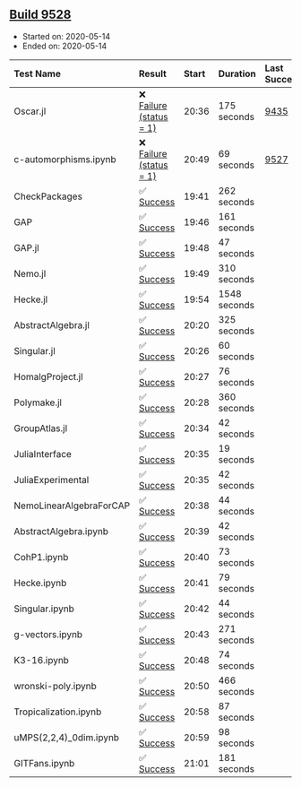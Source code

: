 ## [Build 9528](https://oscarci.mathematik.uni-kl.de/job/oscar/9528/)

* Started on: 2020-05-14
* Ended on: 2020-05-14

| Test Name    | Result | Start | Duration | Last Success | First Failure |
|:-------------|:-------|:------|:---------|:-------------|:--------------|
| Oscar.jl | ❌ [Failure (status = 1)](https://oscarci.mathematik.uni-kl.de/job/oscar/9528/artifact/logs/build-9528/Oscar.jl.log) | 20:36 | 175 seconds | [9435](https://oscarci.mathematik.uni-kl.de/job/oscar/9435/) | [9436](https://oscarci.mathematik.uni-kl.de/job/oscar/9436/) |
| c-automorphisms.ipynb | ❌ [Failure (status = 1)](https://oscarci.mathematik.uni-kl.de/job/oscar/9528/artifact/logs/build-9528/c-automorphisms.ipynb.log) | 20:49 | 69 seconds | [9527](https://oscarci.mathematik.uni-kl.de/job/oscar/9527/) | [9528](https://oscarci.mathematik.uni-kl.de/job/oscar/9528/) |
| CheckPackages | ✅ [Success](https://oscarci.mathematik.uni-kl.de/job/oscar/9528/artifact/logs/build-9528/CheckPackages.log) | 19:41 | 262 seconds |  |  |
| GAP | ✅ [Success](https://oscarci.mathematik.uni-kl.de/job/oscar/9528/artifact/logs/build-9528/GAP.log) | 19:46 | 161 seconds |  |  |
| GAP.jl | ✅ [Success](https://oscarci.mathematik.uni-kl.de/job/oscar/9528/artifact/logs/build-9528/GAP.jl.log) | 19:48 | 47 seconds |  |  |
| Nemo.jl | ✅ [Success](https://oscarci.mathematik.uni-kl.de/job/oscar/9528/artifact/logs/build-9528/Nemo.jl.log) | 19:49 | 310 seconds |  |  |
| Hecke.jl | ✅ [Success](https://oscarci.mathematik.uni-kl.de/job/oscar/9528/artifact/logs/build-9528/Hecke.jl.log) | 19:54 | 1548 seconds |  |  |
| AbstractAlgebra.jl | ✅ [Success](https://oscarci.mathematik.uni-kl.de/job/oscar/9528/artifact/logs/build-9528/AbstractAlgebra.jl.log) | 20:20 | 325 seconds |  |  |
| Singular.jl | ✅ [Success](https://oscarci.mathematik.uni-kl.de/job/oscar/9528/artifact/logs/build-9528/Singular.jl.log) | 20:26 | 60 seconds |  |  |
| HomalgProject.jl | ✅ [Success](https://oscarci.mathematik.uni-kl.de/job/oscar/9528/artifact/logs/build-9528/HomalgProject.jl.log) | 20:27 | 76 seconds |  |  |
| Polymake.jl | ✅ [Success](https://oscarci.mathematik.uni-kl.de/job/oscar/9528/artifact/logs/build-9528/Polymake.jl.log) | 20:28 | 360 seconds |  |  |
| GroupAtlas.jl | ✅ [Success](https://oscarci.mathematik.uni-kl.de/job/oscar/9528/artifact/logs/build-9528/GroupAtlas.jl.log) | 20:34 | 42 seconds |  |  |
| JuliaInterface | ✅ [Success](https://oscarci.mathematik.uni-kl.de/job/oscar/9528/artifact/logs/build-9528/JuliaInterface.log) | 20:35 | 19 seconds |  |  |
| JuliaExperimental | ✅ [Success](https://oscarci.mathematik.uni-kl.de/job/oscar/9528/artifact/logs/build-9528/JuliaExperimental.log) | 20:35 | 42 seconds |  |  |
| NemoLinearAlgebraForCAP | ✅ [Success](https://oscarci.mathematik.uni-kl.de/job/oscar/9528/artifact/logs/build-9528/NemoLinearAlgebraForCAP.log) | 20:38 | 44 seconds |  |  |
| AbstractAlgebra.ipynb | ✅ [Success](https://oscarci.mathematik.uni-kl.de/job/oscar/9528/artifact/logs/build-9528/AbstractAlgebra.ipynb.log) | 20:39 | 42 seconds |  |  |
| CohP1.ipynb | ✅ [Success](https://oscarci.mathematik.uni-kl.de/job/oscar/9528/artifact/logs/build-9528/CohP1.ipynb.log) | 20:40 | 73 seconds |  |  |
| Hecke.ipynb | ✅ [Success](https://oscarci.mathematik.uni-kl.de/job/oscar/9528/artifact/logs/build-9528/Hecke.ipynb.log) | 20:41 | 79 seconds |  |  |
| Singular.ipynb | ✅ [Success](https://oscarci.mathematik.uni-kl.de/job/oscar/9528/artifact/logs/build-9528/Singular.ipynb.log) | 20:42 | 44 seconds |  |  |
| g-vectors.ipynb | ✅ [Success](https://oscarci.mathematik.uni-kl.de/job/oscar/9528/artifact/logs/build-9528/g-vectors.ipynb.log) | 20:43 | 271 seconds |  |  |
| K3-16.ipynb | ✅ [Success](https://oscarci.mathematik.uni-kl.de/job/oscar/9528/artifact/logs/build-9528/K3-16.ipynb.log) | 20:48 | 74 seconds |  |  |
| wronski-poly.ipynb | ✅ [Success](https://oscarci.mathematik.uni-kl.de/job/oscar/9528/artifact/logs/build-9528/wronski-poly.ipynb.log) | 20:50 | 466 seconds |  |  |
| Tropicalization.ipynb | ✅ [Success](https://oscarci.mathematik.uni-kl.de/job/oscar/9528/artifact/logs/build-9528/Tropicalization.ipynb.log) | 20:58 | 87 seconds |  |  |
| uMPS(2,2,4)_0dim.ipynb | ✅ [Success](https://oscarci.mathematik.uni-kl.de/job/oscar/9528/artifact/logs/build-9528/uMPS-2-2-4-_0dim.ipynb.log) | 20:59 | 98 seconds |  |  |
| GITFans.ipynb | ✅ [Success](https://oscarci.mathematik.uni-kl.de/job/oscar/9528/artifact/logs/build-9528/GITFans.ipynb.log) | 21:01 | 181 seconds |  |  |
